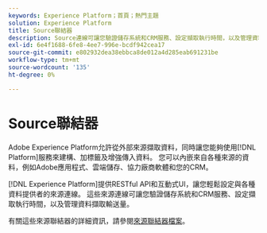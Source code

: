 ```yaml
---
keywords: Experience Platform；首頁；熱門主題
solution: Experience Platform
title: Source聯結器
description: Source連線可讓您驗證儲存系統和CRM服務、設定擷取執行時間，以及管理資料擷取輸送量。
exl-id: 6e4f1688-6fe8-4ee7-996e-bcdf942cea17
source-git-commit: e802932dea38ebbca8de012a4d285eab691231be
workflow-type: tm+mt
source-wordcount: '135'
ht-degree: 0%

---
```


# Source聯結器

Adobe Experience Platform允許從外部來源擷取資料，同時讓您能夠使用[!DNL Platform]服務來建構、加標籤及增強傳入資料。 您可以內嵌來自各種來源的資料，例如Adobe應用程式、雲端儲存、協力廠商軟體和您的CRM。

[!DNL Experience Platform]提供RESTful API和互動式UI，讓您輕鬆設定與各種資料提供者的來源連線。 這些來源連線可讓您驗證儲存系統和CRM服務、設定擷取執行時間，以及管理資料擷取輸送量。

有關這些來源聯結器的詳細資訊，請參閱[來源聯結器檔案](../sources/home.md)。
